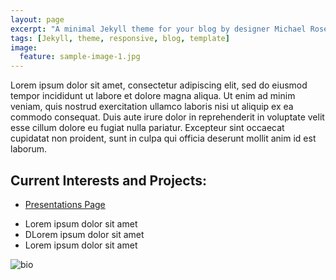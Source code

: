 ```yaml
---
layout: page
excerpt: "A minimal Jekyll theme for your blog by designer Michael Rose."
tags: [Jekyll, theme, responsive, blog, template]
image:
  feature: sample-image-1.jpg
---
```


Lorem ipsum dolor sit amet, consectetur adipiscing elit, sed do eiusmod tempor incididunt ut labore et dolore magna aliqua. Ut enim ad minim veniam, quis nostrud exercitation ullamco laboris nisi ut aliquip ex ea commodo consequat. Duis aute irure dolor in reprehenderit in voluptate velit esse cillum dolore eu fugiat nulla pariatur. Excepteur sint occaecat cupidatat non proident, sunt in culpa qui officia deserunt mollit anim id est laborum.

## Current Interests and Projects:

* [Presentations Page](http://xyzcu.github.io/presentations/)
<!-- If use embed function from youtube, I can show the video on my site. -->
* Lorem ipsum dolor sit amet
* DLorem ipsum dolor sit amet
* Lorem ipsum dolor sit amet

![bio](/images/bio-photo.jpg)
